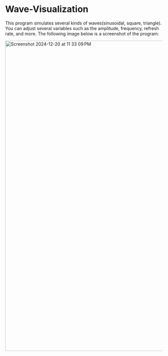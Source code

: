 # Wave-Visualization
This program simulates several kinds of waves(sinusoidal, square, triangle). You can adjust several variables such as the amplitude, frequency, refresh rate, and more. The following image below is a screenshot of the program: 


<img width="993" alt="Screenshot 2024-12-20 at 11 33 09 PM" src="https://github.com/user-attachments/assets/4445b86f-66ea-4b97-9995-9e49293003ec" />
